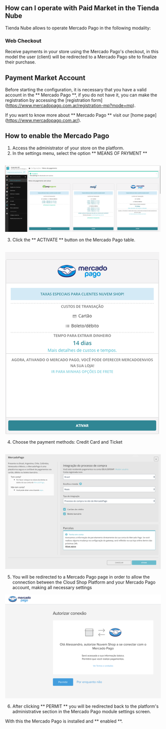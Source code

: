 ## How can I operate with Paid Market in the Tienda Nube

Tienda Nube allows to operate Mercado Pago in the following modality:

### Web Checkout

Receive payments in your store using the Mercado Pago's checkout, in this model the user (client) will be redirected to a Mercado Pago site to finalize their purchase.

## Payment Market Account

Before starting the configuration, it is necessary that you have a valid account in the ** Mercado Pago **, if you do not have it, you can make the registration by accessing the [registration form] (https://www.mercadopago.com.ar/registration-mp?mode=mp).

If you want to know more about ** Mercado Pago ** visit our [home page] (https://www.mercadopago.com.ar/).

## How to enable the Mercado Pago

1. Access the administrator of your store on the platform.
2. In the settings menu, select the option ** MEANS OF PAYMENT **

    ![CloudShop Configuration](/images/NuvemShopmeiodepagamento1.png)


3. Click the ** ACTIVATE ** button on the Mercado Pago table.

    ![CloudShop Configuration](/images/NuvemShopativarMP.png)

4. Choose the payment methods: Credit Card and Ticket

    ![CloudShop Configuration](/images/NuvemShopativarMP2.png)


5. You will be redirected to a Mercado Pago page in order to allow the connection between the Cloud Shop Platform and your Mercado Pago account, making all necessary settings

![CloudShop Configuration](/images/NuvemShoppermitirMP.png)



6. After clicking ** PERMIT ** you will be redirected back to the platform's administrative section in the Mercado Pago module settings screen.


With this the Mercado Pago is installed and ** enabled **.
